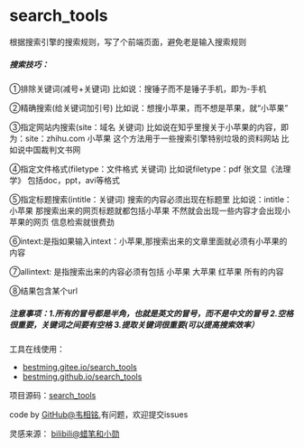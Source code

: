 # search_tools
根据搜索引擎的搜索规则，写了个前端页面，避免老是输入搜索规则



##### 搜索技巧：
①排除关键词(减号+关键词) 比如说：搜锤子而不是锤子手机，即为-手机

②精确搜索(给关键词加引号) 比如说：想搜小苹果，而不想是苹果，就“小苹果”

③指定网站内搜索(site：域名 关键词) 比如说在知乎里搜关于小苹果的内容，即为：site：zhihu.com 小苹果 这个方法用于一些搜索引擎特别垃圾的资料网站 比如说中国裁判文书网

④指定文件格式(filetype：文件格式 关键词) 比如说filetype：pdf 张文显《法理学》 包括doc，ppt，avi等格式

⑤指定标题搜索(intitle：关键词) 搜索的内容必须出现在标题里 比如说：intitle：小苹果 那搜索出来的网页标题就都包括小苹果 不然就会出现一些内容才会出现小苹果的网页 信息检索就很费劲

⑥intext:是指如果输入intext：小苹果,那搜索出来的文章里面就必须有小苹果的内容

⑦allintext: 是指搜索出来的内容必须有包括 小苹果 大苹果 红苹果 所有的内容

⑧结果包含某个url

##### 注意事项：1.所有的冒号都是半角，也就是英文的冒号，而不是中文的冒号 2.空格很重要，关键词之间要有空格 3.提取关键词很重要(可以提高搜索效率）
工具在线使用：
- [bestming.gitee.io/search_tools](https://bestming.gitee.io/search_tools)
- [bestming.github.io/search_tools](https://bestming.github.io/search_tools)

项目源码：[search_tools](https://github.com/bestming/search_tools)

code by [GitHub@韦相铭](https://github.com/bestming),有问题，欢迎提交issues

灵感来源： [bilibili@蜡笔和小勋](https://www.bilibili.com/video/BV1YK4y1t7bg?t=437)

